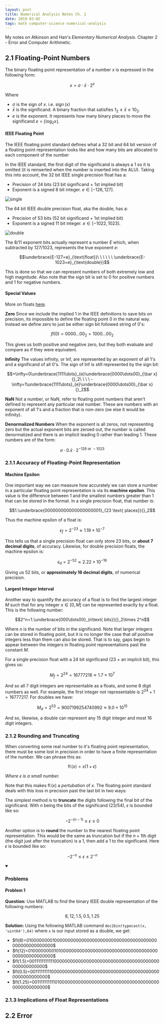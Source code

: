 ```yaml
---
layout: post
title: Numerical Analysis Notes Ch. 2
date: 2019-03-02
tags: math computer-science numerical-analysis
---
```

My notes on Atkinson and Han's *Elementary Numerical Analysis*. Chapter 2 - Error and Computer Arithmetic.

## 2.1 Floating-Point Numbers
The binary floating point representation of a number $x$ is expressed in the following form:

$$x=\sigma\cdot\bar x\cdot 2^e$$

Where
- $\sigma$ is the sign of $x$. i.e. $\operatorname{sign}(x)$
- $\bar x$ is the significand. A binary fraction that satisfies $1_2\le\bar x\le10_2$.
- $e$ is the exponent. It represents how many binary places to move the significand $e=\lfloor\log_2 x\rfloor$.

<!--more-->

#### IEEE Floating Point
The IEEE floating point standard defines what a 32 bit and 64 bit version of a floating point representation looks like and how many bits are allocated to each component of the number

In the IEEE standard, the first digit of the significand is always a 1 so it is omitted (it is reinserted when the number is inserted into the ALU). Taking this into account, the 32 bit IEEE single precision float has a:
- Precision of 24 bits (23 bit significand + 1st implied bit)
- Exponent is a signed 8 bit integer. $e\in[-126,127]$.

![single](https://upload.wikimedia.org/wikipedia/commons/thumb/e/e8/IEEE_754_Single_Floating_Point_Format.svg/618px-IEEE_754_Single_Floating_Point_Format.svg.png)

The 64 bit IEEE double precision float, aka the double, has a:
- Precision of 53 bits (52 bit significand + 1st implied bit)
- Exponent is a signed 11 bit integer. $e\in[-1022,1023]$.

![double](https://upload.wikimedia.org/wikipedia/commons/thumb/a/a9/IEEE_754_Double_Floating_Point_Format.svg/618px-IEEE_754_Double_Floating_Point_Format.svg.png)

The 8/11 exponent bits actually represent a number $E$ which, when subtracted by 127/1023, represents the true exponent $e$:

$$\underbrace{E-127=e}_{\text{float}}\ \ \ \ \ \ \underbrace{E-1023=e}_{\text{double}}$$

This is done so that we can represent numbers of both extremely low and high magnitude. Also note that the sign bit is set to $0$ for positive numbers and $1$ for negative numbers.

#### Special Values
More on floats [here](http://steve.hollasch.net/cgindex/coding/ieeefloat.html).

**Zero**
Since we include the implied 1 in the IEEE definitions to save bits on precision, its impossible to define the floating point 0 in the natural way. Instead we define zero to just be either sign bit followed string of 0's:

$$fl(0)=0000\dots00_2=1000\dots00_2$$

This gives us both positive and negative zero, but they both evaluate and compare as if they were equivalent.

**Infinity**
The values infinity, or Inf, are represented by an exponent of all 1's and a significand of all 0's. The sign of Inf is still represented by the sign bit:

$$+\infty=0\underbrace{1111\dots}_{e}\underbrace{0000\dots00}_{\bar x}{}_2\ \ \ \ -\infty=1\underbrace{1111\dots}_{e}\underbrace{0000\dots00}_{\bar x}{}_2$$

**NaN**
Not a number, or NaN, refer to floating point numbers that aren't defined to represent any particular real number. These are numbers with an exponent of all 1's and a fraction that is non-zero (oe else it would be infinity).

**Denormalized Numbers**
When the exponent is all zeros, not representing zero but the actual exponent bits are zeroed out, the number is called denormalized and there is an implicit leading 0 rather than leading 1. These numbers are of the form:

$$\sigma\cdot 0.\bar x\cdot 2^{-126\text{ or } -1023}$$

### 2.1.1 Accuracy of Floating-Point Representation
#### Machine Epsilon
One important way we can measure how accurately we can store a number in a particular floating point representation is via its **machine epsilon**. This value is the difference between 1 and the smallest numbers greater than 1 that can be stored in the format. In a single precision float, that number is:

$$1.\underbrace{000000000000000000001}_{23 \text{ places}}{}_2$$

Thus the machine epsilon of a float is:

$$\epsilon_{f}=2^{-23}\approx 1.19\times 10^{-7}$$

This tells us that a single precision float can only store 23 bits, or **about 7 decimal digits**, of accuracy. Likewise, for double precision floats, the machine epsilon is:

$$\epsilon_{d}=2^{-52}\approx 2.22\times 10^{-16}$$

Giving us 52 bits, or **approximately 16 decimal digits**, of numerical precision.

#### Largest Integer Interval
Another way to quantify the accuracy of a float is to find the largest integer $M$ such that for any integer $x\in[0,M]$ can be represented exactly by a float. This is the following number:

$$2^n=1.\underbrace{000\dots00}_{n\text{ bits}}{}_2\times 2^n$$

Where $n$ is the number of bits in the significand. Note that larger integers can be stored in floating point, but it is no longer the case that *all* positive integers less than them can also be stored. That is to say, gaps begin to appear between the integers in floating point representations past the constant $M$.

For a single precision float with a 24 bit significand (23 + an implicit bit), this gives us:

$$M_f=2^{24}=16777216\approx 1.7\times 10^7$$

And so all 7 digit integers are representable as a floats, and some 8 digit numbers as well. For example, the first integer not representable is $2^{24}+1=16777217$. For doubles we have:

$$M_d=2^{53}=9007199254740992\approx9.0\times 10^{15}$$

And so, likewise, a double can represent any 15 digit integer and most 16 digit integers.

### 2.1.2 Rounding and Truncating
When converting some real number to it's floating point representation, there must be some lost in precision in order to have a finite representation of the number. We can phrase this as:

$$\operatorname{fl}(x)=x(1+\epsilon)$$

*Where $\epsilon$ is a small number.*

Note that this makes $\operatorname{fl}(x)$ a *pertubation* of $x$. The floating point standard deals with this loss in precision past the last bit in two ways:

The simplest method is to **truncate** the digits following the final bit of the significand. With $n$ being the bits of the significand (23/54), $\epsilon$ is bounded like so:

$$-2^{-(n-1)}\le\epsilon\le 0$$

Another option is to **round** the number to the nearest floating point representation. This would be the same as truncation but if the $n+1$th digit (the digit just after the truncation) is a 1, then add a 1 to the significand. Here $\epsilon$ is bounded like so:

$$-2^{-n}\le\epsilon\le 2^{-n}$$

<details open>
<summary><h3 class="inline">Problems</h3></summary>

<h4>Problem 1</h4>
<b>Question:</b> Use MATLAB to find the binary IEEE double representation of the following numbers:

$$8,12,1.5,0.5,1.25$$

<b>Solution:</b> Using the following MATLAB command <code>dec2bin(typecast(x, 'uint64'),64)</code> where <code>x</code> is our input stored as a double, we get:

<ul>
<li>$fl(8)=0100000000100000000000000000000000000000000000000000000000000000$</li>
<li>$fl(12)=0100000000101000000000000000000000000000000000000000000000000000$</li>
<li>$fl(1.5)=0011111111111000000000000000000000000000000000000000000000000000$</li>
<li>$fl(0.5)=0011111111100000000000000000000000000000000000000000000000000000$</li>
<li>$fl(1.25)=0011111111110100000000000000000000000000000000000000000000000000$</li>
</ul>

</details>

### 2.1.3 Implications of Float Representations

## 2.2 Error
